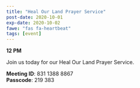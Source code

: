 ```yaml
---
title: "Heal Our Land Prayer Service"
post-date: 2020-10-01
exp-date: 2020-10-02
fawe: "fas fa-heartbeat"
tags: [event]
---
```

**12 PM**

Join us today for our Heal Our Land Prayer Service.

<p class="text-danger"><b>Meeting ID</b>: 831 1388 8867
<br>
<b>Passcode</b>: 219 383
</p>